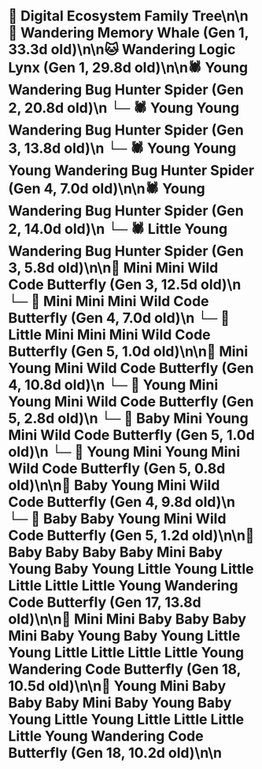# 🌳 Digital Ecosystem Family Tree\n\n🐋 Wandering Memory Whale (Gen 1, 33.3d old)\n\n🐱 Wandering Logic Lynx (Gen 1, 29.8d old)\n\n🕷️ Young Wandering Bug Hunter Spider (Gen 2, 20.8d old)\n  └─ 🕷️ Young Young Wandering Bug Hunter Spider (Gen 3, 13.8d old)\n    └─ 🕷️ Young Young Young Wandering Bug Hunter Spider (Gen 4, 7.0d old)\n\n🕷️ Young Wandering Bug Hunter Spider (Gen 2, 14.0d old)\n  └─ 🕷️ Little Young Wandering Bug Hunter Spider (Gen 3, 5.8d old)\n\n🦋 Mini Mini Wild Code Butterfly (Gen 3, 12.5d old)\n  └─ 🦋 Mini Mini Mini Wild Code Butterfly (Gen 4, 7.0d old)\n    └─ 🦋 Little Mini Mini Mini Wild Code Butterfly (Gen 5, 1.0d old)\n\n🦋 Mini Young Mini Wild Code Butterfly (Gen 4, 10.8d old)\n  └─ 🦋 Young Mini Young Mini Wild Code Butterfly (Gen 5, 2.8d old)\n  └─ 🦋 Baby Mini Young Mini Wild Code Butterfly (Gen 5, 1.0d old)\n  └─ 🦋 Young Mini Young Mini Wild Code Butterfly (Gen 5, 0.8d old)\n\n🦋 Baby Young Mini Wild Code Butterfly (Gen 4, 9.8d old)\n  └─ 🦋 Baby Baby Young Mini Wild Code Butterfly (Gen 5, 1.2d old)\n\n🦋 Baby Baby Baby Baby Mini Baby Young Baby Young Little Young Little Little Little Little Young Wandering Code Butterfly (Gen 17, 13.8d old)\n\n🦋 Mini Mini Baby Baby Baby Mini Baby Young Baby Young Little Young Little Little Little Little Young Wandering Code Butterfly (Gen 18, 10.5d old)\n\n🦋 Young Mini Baby Baby Baby Mini Baby Young Baby Young Little Young Little Little Little Little Young Wandering Code Butterfly (Gen 18, 10.2d old)\n\n